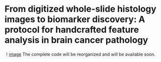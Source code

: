 # From digitized whole-slide histology images to biomarker discovery: A protocol for handcrafted feature analysis in brain cancer pathology
！[image](https://github.com/XuanjunLu/PHBCP/blob/main/Figure1.jpg)
The complete code will be reorganized and will be available soon.
